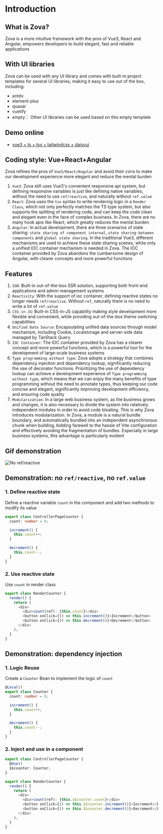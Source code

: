 # Introduction

## What is Zova?

Zova is a more intuitive framework with the pros of Vue3, React and Angular, empowers developers to build elegant, fast and reliable applications

## With UI libraries

Zova can be used with any UI library and comes with built-in project templates for several UI libraries, making it easy to use out of the box, including:

- antdv
- element-plus
- quasar
- vuetify
- empty： Other UI libraries can be used based on this empty template

## Demo online

- [vue3 + ts + tsx + tailwindcss + daisyui](https://zova.js.org/zova-demo/)

## Coding style: Vue+React+Angular

Zova refines the pros of `Vue3/React/Angular` and avoid their cons to make our development experience more elegant and reduce the mental burden

1. `Vue3`: Zova still uses Vue3's convenient responsive api system, but defining responsive variables is just like defining native variables, without the need to use `ref/reactive`, and naturally without `ref.value`
2. `React`: Zova uses the `tsx` syntax to write rendering logic in a `Render Class`, which not only perfectly matches the TS type system, but also supports the splitting of rendering code, and can keep the code clean and elegant even in the face of complex business. In Zova, there are no many hook apis like React, which greatly reduces the mental burden
3. `Angular`: In actual development, there are three scenarios of state sharing: `state sharing of component internal`, `state sharing between components` and `global state sharing`. In the traditional Vue3, different mechanisms are used to achieve these state sharing scenes, while only a unified IOC container mechanism is needed in Zova. The IOC container provided by Zova abandons the cumbersome design of Angular, with clearer concepts and more powerful functions

## Features

1. `SSR`: Built-in out-of-the-box SSR solution, supporting both front-end applications and admin management systems
2. `Reactivity`: With the support of ioc container, defining reactive states no longer needs `ref/reactive`. Without `ref`, naturally there is no need to write a lot of `ref.value`
3. `CSS-in-JS`: Built-in CSS-in-JS capability making style development more flexible and convenient, while providing out-of-the-box theme switching capabilities
4. `Unified Data Source`: Encapsulating unified data sources through model mechanism, including Cookie, Localstorage and server-side data managed by TanStack Query
5. `IOC Container`: The IOC container provided by Zova has a clearer concept and more powerful functions, which is a powerful tool for the development of large-scale business systems
6. `Type programming without type`: Zova adopts a strategy that combines dependency injection and dependency lookup, significantly reducing the use of decorator functions. Prioritizing the use of dependency lookup can achieve a development experience of `Type programming without type`, which means that we can enjoy the many benefits of type programming without the need to annotate types, thus keeping our code concise and elegant, significantly improving development efficiency, and ensuring code quality
7. `Modularization`: In a large web business system, as the business grows and changes, it is also necessary to divide the system into relatively independent modules in order to avoid code bloating. This is why Zova introduces modularization. In Zova, a module is a natural bundle boundary, and automatically bundled into an independent asynchronous chunk when building, bidding farewell to the hassle of Vite configuration and effectively avoiding the fragmentation of bundles. Especially in large business systems, this advantage is particularly evident

## Gif demonstration

![No ref/reactive](https://cabloy-1258265067.cos.ap-shanghai.myqcloud.com/image/state-no-ref-reactive.gif)

## Demonstration: no `ref/reactive`, no `ref.value`

### 1. Define reactive state

Define a reactive variable `count` in the component and add two methods to modify its value

```typescript
export class ControllerPageCounter {
  count: number = 0;

  increment() {
    this.count++;
  }

  decrement() {
    this.count--;
  }
}
```

### 2. Use reactive state

Use `count` in render class

```typescript
export class RenderCounter {
  render() {
    return (
      <div>
        <div>count(ref): {this.count}</div>
        <button onClick={() => this.increment()}>Increment</button>
        <button onClick={() => this.decrement()}>Decrement</button>
      </div>
    );
  }
}
```

## Demonstration: dependency injection

### 1. Logic Reuse

Create a `Counter` Bean to implement the logic of `count`

```typescript
@Local()
export class Counter {
  count: number = 0;

  increment() {
    this.count++;
  }

  decrement() {
    this.count--;
  }
}
```

### 2. Inject and use in a component

```typescript
export class ControllerPageCounter {
  @Use()
  $$counter: Counter;
}
```

```typescript
export class RenderCounter {
  render() {
    return (
      <div>
        <div>count(ref): {this.$$counter.count}</div>
        <button onClick={() => this.$$counter.increment()}>Increment</button>
        <button onClick={() => this.$$counter.decrement()}>Decrement</button>
      </div>
    );
  }
}
```
